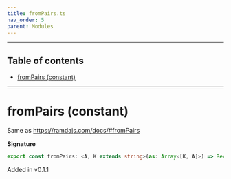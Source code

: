 ```yaml
---
title: fromPairs.ts
nav_order: 5
parent: Modules
---
```


---

<h2 class="text-delta">Table of contents</h2>

- [fromPairs (constant)](#frompairs-constant)

---

# fromPairs (constant)

Same as https://ramdajs.com/docs/#fromPairs

**Signature**

```ts
export const fromPairs: <A, K extends string>(as: Array<[K, A]>) => Record<K, A> = ...
```

Added in v0.1.1
